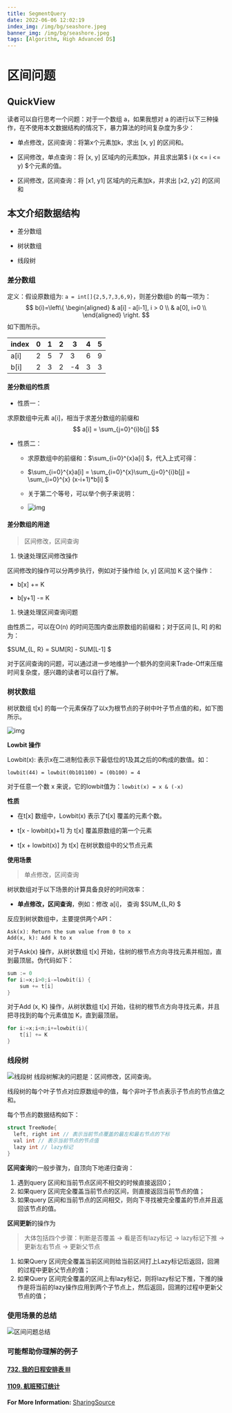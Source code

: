 ```yaml
---
title: SegmentQuery
date: 2022-06-06 12:02:19
index_img: /img/bg/seashore.jpeg
banner_img: /img/bg/seashore.jpeg
tags: [Algorithm, High Advanced DS]
---
```


# 区间问题

## QuickView

读者可以自行思考一个问题：对于一个数组 a，如果我想对 a 的进行以下三种操作，在不使用本文数据结构的情况下，暴力算法的时间复杂度为多少：

- 单点修改，区间查询：将第x个元素加k，求出 [x, y] 的区间和。

- 区间修改，单点查询：将 [x, y] 区域内的元素加k，并且求出第$ i (x <= i <= y) $个元素的值。

- 区间修改，区间查询：将 [x1, y1] 区域内的元素加k，并求出 [x2, y2] 的区间和

## 本文介绍数据结构

- 差分数组

- 树状数组

- 线段树

### 差分数组

定义：假设原数组为: ``a = int[]{2,5,7,3,6,9}``，则差分数组b 的每一项为：
$$
b(i)=\left\{ \begin{aligned}  & a[i] - a[i-1], i > 0 \\ & a[0], i=0 \\ \end{aligned} \right.
$$
如下图所示。

| index | 0    | 1    | 2    | 3    | 4    | 5    |
| ----- | ---- | ---- | ---- | ---- | ---- | ---- |
| a[i]  | 2    | 5    | 7    | 3    | 6    | 9    |
| b[i]  | 2    | 3    | 2    | -4   | 3    | 3    |

#### 差分数组的性质

- 性质一：

求原数组中元素 a[i]，相当于求差分数组的前缀和
$$
a[i] = \sum_{j=0}^{i}b[j]
$$


- 性质二：
  -  求原数组中的前缀和：$\sum_{i=0}^{x}a[i] $，代入上式可得：

  - $\sum_{i=0}^{x}a[i] = \sum_{i=0}^{x}\sum_{j=0}^{i}b[j] = \sum_{i=0}^{x} (x-i+1)*b[i] $

  -  关于第二个等号，可以举个例子来说明：

  - ![img](/img/tech/SegmentQuery/diff_array_eg.png)

#### 差分数组的用途

> 区间修改，区间查询

1. 快速处理区间修改操作

区间修改的操作可以分两步执行，例如对于操作给 [x, y] 区间加 K 这个操作：

- b[x] += K

- b[y+1] -= K

1. 快速处理区间查询问题

由性质二，可以在O(n) 的时间范围内查出原数组的前缀和；对于区间 [L, R] 的和为：

$SUM_{L, R} = SUM[R] - SUM[L-1] $

对于区间查询的问题，可以通过进一步地维护一个额外的空间来Trade-Off来压缩时间复杂度，感兴趣的读者可以自行了解。



### 树状数组

树状数组 t[x] 的每一个元素保存了以x为根节点的子树中叶子节点值的和，如下图所示。

![img](/img/tech/SegmentQuery/TreeArray.png)

**Lowbit 操作**

Lowbit(x): 表示x在二进制位表示下最低位的1及其之后的0构成的数值。如：

```Plain
lowbit(44) = lowbit(0b101100) = (0b100) = 4
```

对于任意一个数 x 来说，它的lowbit值为：``lowbit(x) = x & (-x)``

**性质**

- 在t[x] 数组中，Lowbit(x) 表示了t[x] 覆盖的元素个数。

- t[x - lowbit(x)+1] 为 t[x] 覆盖原数组的第一个元素

- t[x + lowbit(x)] 为 t[x] 在树状数组中的父节点元素

**使用场景**

> 单点修改，区间查询

树状数组对于以下场景的计算具备良好的时间效率：

- **单点修改，区间查询**，例如：修改 a[i]， 查询 $SUM_{L,R} $

反应到树状数组中，主要提供两个API：

```Plain
Ask(x): Return the sum value from 0 to x
Add(x, k): Add k to x
```

对于Ask(x) 操作，从树状数组 t[x] 开始，往树的根节点方向寻找元素并相加，直到最顶层。伪代码如下：

```Go
sum := 0
for i:=x;i>0;i-=lowbit(i) {
    sum += t[i]
}
```

对于Add (x, K) 操作，从树状数组 t[x] 开始，往树的根节点方向寻找元素，并且把寻找到的每个元素值加 K，直到最顶层。

```Go
for i:=x;i<n;i+=lowbit(i){
    t[i] += K
}    
```

### 线段树

![线段树](/img/tech/SegmentQuery/线段树.jpg)
线段树解决的问题是：区间修改，区间查询。

线段树的每个叶子节点对应原数组中的值，每个非叶子节点表示子节点的节点值之和。

每个节点的数据结构如下：

```go
struct TreeNode{
  left, right int // 表示当前节点覆盖的最左和最右节点的下标
  val int // 表示当前节点的节点值
  lazy int // lazy标记
}
```

**区间查询**的一般步骤为，自顶向下地递归查询：

1. 遇到query 区间和当前节点区间不相交的时候直接返回0；
1. 如果query 区间完全覆盖当前节点的区间，则直接返回当前节点的值；
1. 如果query 区间和当前节点的区间相交，则向下寻找被完全覆盖的节点并且返回该节点的值。

**区间更新**的操作为

> 大体包括四个步骤：判断是否覆盖 -> 看是否有lazy标记 -> lazy标记下推 -> 更新左右节点 -> 更新父节点

1. 如果Query 区间完全覆盖当前区间则给当前区间打上Lazy标记后返回，回溯的过程中更新父节点的值；
2. 如果Query 区间完全覆盖的区间上有lazy标记，则将lazy标记下推，下推的操作是将当前的lazy操作应用到两个子节点上，然后返回，回溯的过程中更新父节点的值；




### 使用场景的总结

![区间问题总结](/img/tech/SegmentQuery/区间问题总结.png)

### 可能帮助你理解的例子

#### [732. 我的日程安排表 III](https://leetcode.cn/problems/my-calendar-iii/)

#### [1109. 航班预订统计](https://leetcode.cn/problems/corporate-flight-bookings/)

**For More Information:** [SharingSource](https://github.com/SharingSource/LogicStack-LeetCode)